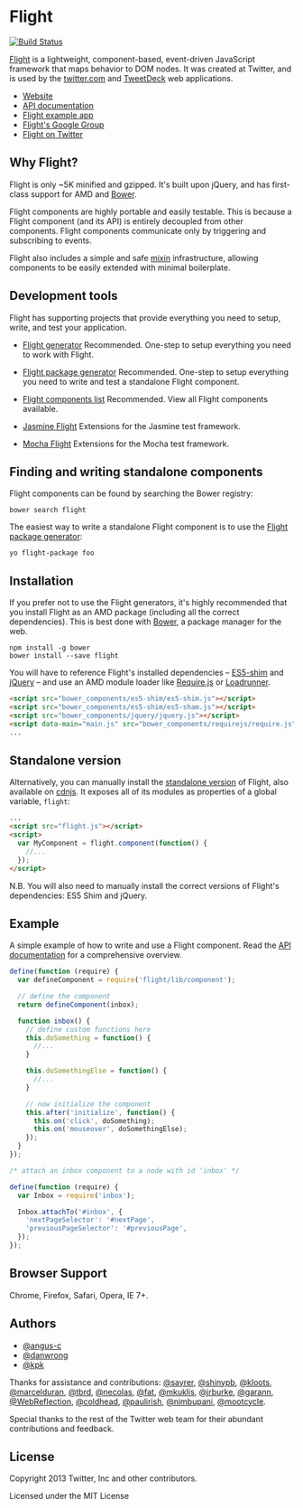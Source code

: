 # Flight

[![Build Status](https://travis-ci.org/flightjs/flight.png?branch=master)](http://travis-ci.org/flightjs/flight)

[Flight](http://flightjs.github.io/) is a lightweight, component-based,
event-driven JavaScript framework that maps behavior to DOM nodes. It was
created at Twitter, and is used by the [twitter.com](https://twitter.com/) and
[TweetDeck](https://web.tweetdeck.com/) web applications.

* [Website](http://flightjs.github.io/)
* [API documentation](doc/README.md)
* [Flight example app](http://flightjs.github.io/example-app/) 
* [Flight's Google Group](https://groups.google.com/forum/?fromgroups#!forum/twitter-flight)
* [Flight on Twitter](https://twitter.com/flight)


## Why Flight?

Flight is only ~5K minified and gzipped. It's built upon jQuery, and has
first-class support for AMD and [Bower](http://bower.io/).

Flight components are highly portable and easily testable. This is because a
Flight component (and its API) is entirely decoupled from other components.
Flight components communicate only by triggering and subscribing to events.

Flight also includes a simple and safe
[mixin](https://javascriptweblog.wordpress.com/2011/05/31/a-fresh-look-at-javascript-mixins/)
infrastructure, allowing components to be easily extended with minimal
boilerplate.


## Development tools

Flight has supporting projects that provide everything you need to setup,
write, and test your application.

* [Flight generator](https://github.com/flightjs/generator-flight/)
  Recommended. One-step to setup everything you need to work with Flight.

* [Flight package generator](https://github.com/flightjs/generator-flight-package/)
  Recommended. One-step to setup everything you need to write and test a
  standalone Flight component.

* [Flight components list](http://flight-components.jit.su)
  Recommended. View all Flight components available.

* [Jasmine Flight](https://github.com/flightjs/jasmine-flight/)
  Extensions for the Jasmine test framework.

* [Mocha Flight](https://github.com/flightjs/mocha-flight/)
  Extensions for the Mocha test framework.


## Finding and writing standalone components

Flight components can be found by searching the Bower registry:

```
bower search flight
```

The easiest way to write a standalone Flight component is to use the [Flight
package generator](https://github.com/flightjs/generator-flight-package/):

```
yo flight-package foo
```


## Installation

If you prefer not to use the Flight generators, it's highly recommended that
you install Flight as an AMD package (including all the correct dependencies).
This is best done with [Bower](http://bower.io/), a package manager for the web.

```
npm install -g bower
bower install --save flight
```

You will have to reference Flight's installed dependencies –
[ES5-shim](https://github.com/kriskowal/es5-shim) and
[jQuery](http://jquery.com) – and use an AMD module loader like
[Require.js](http://requirejs.org/) or
[Loadrunner](https://github.com/danwrong/loadrunner).

```html
<script src="bower_components/es5-shim/es5-shim.js"></script>
<script src="bower_components/es5-shim/es5-sham.js"></script>
<script src="bower_components/jquery/jquery.js"></script>
<script data-main="main.js" src="bower_components/requirejs/require.js"></script>
...
```


## Standalone version

Alternatively, you can manually install the [standalone
version](http://flightjs.github.io/releases/latest/flight.js) of Flight, also
available on [cdnjs](http://cdnjs.com/). It exposes all of its modules as
properties of a global variable, `flight`:

```html
...
<script src="flight.js"></script>
<script>
  var MyComponent = flight.component(function() {
    //...
  });
</script>
```

N.B. You will also need to manually install the correct versions of Flight's
dependencies: ES5 Shim and jQuery.


## Example

A simple example of how to write and use a Flight component. Read the [API
documentation](doc) for a comprehensive overview.

```js
define(function (require) {
  var defineComponent = require('flight/lib/component');

  // define the component
  return defineComponent(inbox);

  function inbox() {
    // define custom functions here
    this.doSomething = function() {
      //...
    }

    this.doSomethingElse = function() {
      //...
    }

    // now initialize the component
    this.after('initialize', function() {
      this.on('click', doSomething);
      this.on('mouseover', doSomethingElse);
    });
  }
});
```

```js
/* attach an inbox component to a node with id 'inbox' */

define(function (require) {
  var Inbox = require('inbox');

  Inbox.attachTo('#inbox', {
    'nextPageSelector': '#nextPage',
    'previousPageSelector': '#previousPage',
  });
});
```


## Browser Support

Chrome, Firefox, Safari, Opera, IE 7+.


## Authors

+ [@angus-c](http://github.com/angus-c)
+ [@danwrong](http://github.com/danwrong)
+ [@kpk](http://github.com/kennethkufluk)

Thanks for assistance and contributions:
[@sayrer](https://github.com/sayrer),
[@shinypb](https://github.com/shinypb),
[@kloots](https://github.com/kloots),
[@marcelduran](https://github.com/marcelduran),
[@tbrd](https://github.com/tbrd),
[@necolas](https://github.com/necolas),
[@fat](https://github.com/fat),
[@mkuklis](https://github.com/mkuklis),
[@jrburke](https://github.com/jrburke),
[@garann](https://github.com/garann),
[@WebReflection](https://github.com/WebReflection),
[@coldhead](https://github.com/coldhead),
[@paulirish](https://github.com/paulirish),
[@nimbupani](https://github.com/nimbupani),
[@mootcycle](https://github.com/mootcycle).

Special thanks to the rest of the Twitter web team for their abundant
contributions and feedback.


## License

Copyright 2013 Twitter, Inc and other contributors.

Licensed under the MIT License
